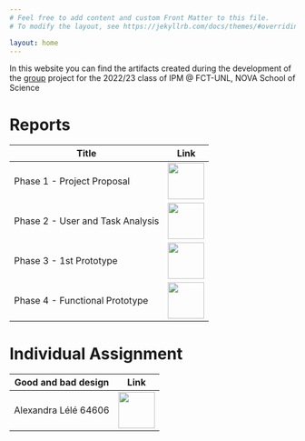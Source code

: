 ```yaml
---
# Feel free to add content and custom Front Matter to this file.
# To modify the layout, see https://jekyllrb.com/docs/themes/#overriding-theme-defaults

layout: home
---
```


In this website you can find the artifacts created during the
development of the [group](about) project for the 2022/23 class
of IPM @ FCT-UNL, NOVA School of Science

# Reports

| Title | Link |
| --- | :---: |
| Phase 1 - Project Proposal | [<img src="/IPM22_23/assets/pdf_ico.png" height=64 />](https://raw.githubusercontent.com/JonhyOliveira/IPM22_23/main/Stage%201%20-%20IPM22_23.pdf) |
| Phase 2 - User and Task Analysis | [<img src="/IPM22_23/assets/pdf_ico.png" height=64 />](https://raw.githubusercontent.com/JonhyOliveira/IPM22_23/main/Stage%202%20-%20IPM22_23.docx.pdf) | 
| Phase 3 - 1st Prototype | [<img src="/IPM22_23/assets/pdf_ico.png" height=64 />](https://raw.githubusercontent.com/JonhyOliveira/IPM22_23/main/Stage%203%20-%20IPM22_23.docx.pdf) | 
| Phase 4 - Functional Prototype | [<img src="/IPM22_23/assets/pdf_ico.png" height=64 />](https://raw.githubusercontent.com/JonhyOliveira/IPM22_23/main/Stage%204%20-%20IPM22_23.pdf) | 

# Individual Assignment

| Good and bad design | Link |
| --- | :---: |
| Alexandra Lélé 64606 | [<img src="/IPM22_23/assets/pdf_ico.png" height=64 />](https://raw.githubusercontent.com/JonhyOliveira/IPM22_23/main/Assignment1_64606.pdf) |
